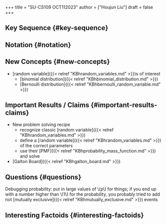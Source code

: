 +++
title = "SU-CS109 OCT112023"
author = ["Houjun Liu"]
draft = false
+++

## Key Sequence {#key-sequence}


## Notation {#notation}


## New Concepts {#new-concepts}

-   [random variable]({{< relref "KBhrandom_variables.md" >}})s of interest
    -   [binomial distribution]({{< relref "KBhbinomial_distribution.md" >}})
    -   [Bernoulli distribution]({{< relref "KBhbernoulli_random_variable.md" >}})


## Important Results / Claims {#important-results-claims}

-   New problem solving recipe
    -   recognize classic [random variable]({{< relref "KBhrandom_variables.md" >}})
    -   define a [random variable]({{< relref "KBhrandom_variables.md" >}}) of the correct parameters
    -   use their [PMF]({{< relref "KBhprobability_mass_function.md" >}}) and solve
-   [Galton Board]({{< relref "KBhgalton_board.md" >}})


## Questions {#questions}

Debugging probability: put in large values of \\(p\\) for things; if you end up with a number higher than \\(1\\) for the probability, you probably tried to add not [mutually exclusive]({{< relref "KBhmutually_exclusive.md" >}}) events


## Interesting Factoids {#interesting-factoids}
